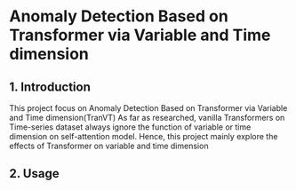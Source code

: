 # Anomaly Detection Based on Transformer via Variable and Time dimension

## 1. Introduction

This project focus on Anomaly Detection Based on Transformer via Variable and Time dimension(TranVT)
As far as researched, vanilla Transformers on Time-series dataset always ignore the function of variable or time dimension on self-attention model.
Hence, this project mainly explore the effects of Transformer on variable and time dimension

## 2. Usage